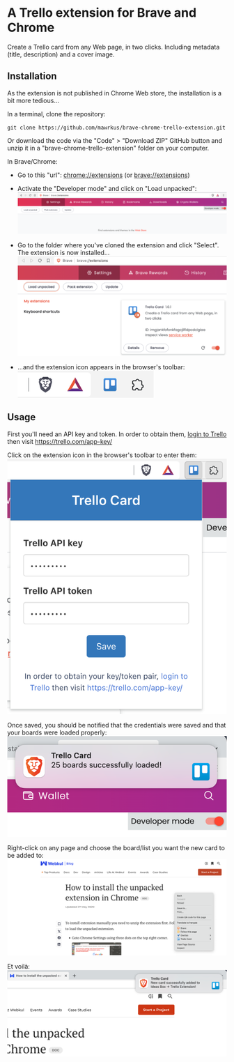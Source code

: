 # A Trello extension for Brave and Chrome

Create a Trello card from any Web page, in two clicks. Including metadata (title, description) and a cover image.

## Installation

As the extension is not published in Chrome Web store, the installation is a bit more tedious...

In a terminal, clone the repository:

```shell
git clone https://github.com/mawrkus/brave-chrome-trello-extension.git
```

Or download the code via the "Code" > "Download ZIP" GitHub button and unzip it in a "brave-chrome-trello-extension" folder on your computer.

In Brave/Chrome:

- Go to this "url": [chrome://extensions](chrome://extensions) (or [brave://extensions](brave://extensions))
- Activate the "Developer mode" and click on "Load unpacked":
  <img src="docs/images/settings-developer-mode.png" alt="Extension settings" />

- Go to the folder where you've cloned the extension and click "Select". The extension is now installed...
  <img src="docs/images/extension-details.png" alt="Extension details" />

- ...and the extension icon appears in the browser's toolbar:
  <br /><img src="docs/images/toolbar-with-extension.png" alt="Extension icon in toolbar" />

## Usage

First you'll need an API key and token.
In order to obtain them, <a href="https://trello.com/login" target="_blank">login to Trello</a> then visit <a href="https://trello.com/app-key/" target="_blank">https://trello.com/app-key/</a>

Click on the extension icon in the browser's toolbar to enter them:
<img src="docs/images/extension-popup.png" alt="Trello Card popup" />

Once saved, you should be notified that the credentials were saved and that your boards were loaded properly:
<img src="docs/images/extension-boards-loaded-notification.png" alt="Boards loaded notification" />

Right-click on any page and choose the board/list you want the new card to be added to:
<img src="docs/images/extension-menu.png" alt="Trello Card menu" />

Et voilà:
<img src="docs/images/extension-card-added-notification.png" alt="Card added notification" />
